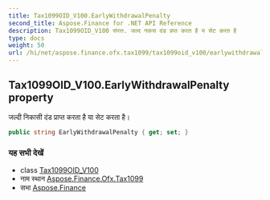 ```yaml
---
title: Tax1099OID_V100.EarlyWithdrawalPenalty
second_title: Aspose.Finance for .NET API Reference
description: Tax1099OID_V100 संपत्त. जल्द नकस दंड प्रप्त करत है य सेट करत है
type: docs
weight: 50
url: /hi/net/aspose.finance.ofx.tax1099/tax1099oid_v100/earlywithdrawalpenalty/
---
```

## Tax1099OID_V100.EarlyWithdrawalPenalty property

जल्दी निकासी दंड प्राप्त करता है या सेट करता है।

```csharp
public string EarlyWithdrawalPenalty { get; set; }
```

### यह सभी देखें

* class [Tax1099OID_V100](../)
* नाम स्थान [Aspose.Finance.Ofx.Tax1099](../../tax1099oid_v100/)
* सभा [Aspose.Finance](../../../)



